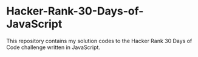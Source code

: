 # Hacker-Rank-30-Days-of-JavaScript
This repository contains my solution codes to the Hacker Rank 30 Days of Code challenge written in JavaScript.
